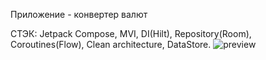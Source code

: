 Приложение - конвертер валют

СТЭК: Jetpack Compose, MVI, DI(Hilt), Repository(Room), Coroutines(Flow), Clean architecture, DataStore.
![preview](https://github.com/AcidHand/CurrencyConverter/assets/105292916/e2d61df3-eb41-43e3-bc8f-bb190ac1bb5e)



